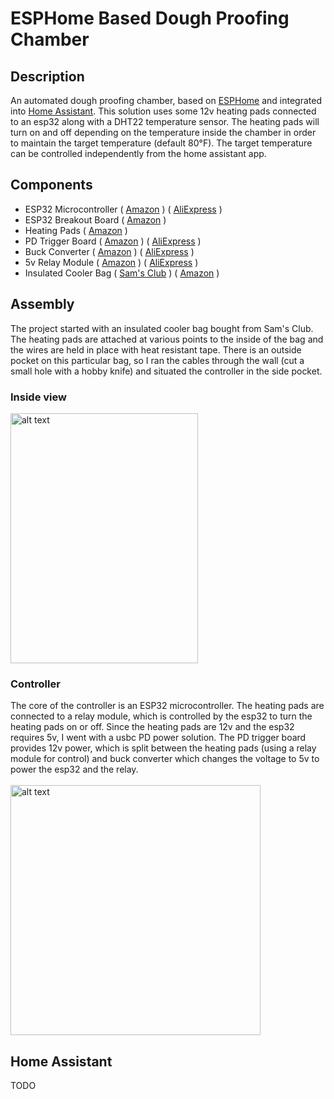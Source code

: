 # ESPHome Based Dough Proofing Chamber

## Description
An automated dough proofing chamber, based on [ESPHome](https://esphome.io/) and integrated into [Home Assistant](https://www.home-assistant.io/).  This solution uses some 12v heating pads connected to an esp32 along with a DHT22 temperature sensor.  The heating pads will turn on and off depending on the temperature inside the chamber in order to maintain the target temperature (default 80°F).  The target temperature can be controlled independently from the home assistant app.

## Components
- ESP32 Microcontroller ( [Amazon](https://www.amazon.com/gp/product/B08SK2Z6KD) ) ( [AliExpress](https://www.aliexpress.us/item/3256806025765385.html) )
- ESP32 Breakout Board ( [Amazon](https://www.amazon.com/gp/product/B0BYS6THLF) )
- Heating Pads ( [Amazon](https://www.amazon.com/gp/product/B0CF5CSLC7) )
- PD Trigger Board ( [Amazon](https://www.amazon.com/gp/product/B0D14D8PQZ) ) ( [AliExpress](https://www.aliexpress.us/item/3256805992876765.html) )
- Buck Converter ( [Amazon](https://www.amazon.com/HiLetgo-Super-Converter-Module-Adjustable/dp/B00LODGDYE) ) ( [AliExpress](https://www.aliexpress.us/item/3256806038357827.html) )
- 5v Relay Module ( [Amazon](https://www.amazon.com/DIYables-Arduino-ESP8266-Raspberry-Channel/dp/B0B1ZHXXXD) ) ( [AliExpress](https://www.aliexpress.us/item/3256806923028324.html) )
- Insulated Cooler Bag ( [Sam's Club](https://www.samsclub.com/p/mm-insulated-shopper/prod21450107) ) ( [Amazon](https://www.amazon.com/CIVJET-Insulated-Reusable-Shopping-Delivery/dp/B0C5Q9RJM8) )

## Assembly
The project started with an insulated cooler bag bought from Sam's Club.  The heating pads are attached at various points to the inside of the bag and the wires are held in place with heat resistant tape.  There is an outside pocket on this particular bag, so I ran the cables through the wall (cut a small hole with a hobby knife) and situated the controller in the side pocket.

### Inside view
<img src="https://github.com/user-attachments/assets/e8bea11b-7934-4c0c-a2e9-93617edf86f8" alt="alt text" width="300" height="400">

### Controller
The core of the controller is an ESP32 microcontroller.  The heating pads are connected to a relay module, which is controlled by the esp32 to turn the heating pads on or off.
Since the heating pads are 12v and the esp32 requires 5v, I went with a usbc PD power solution.  The PD trigger board provides 12v power, which is split between the heating pads (using a relay module for control) and buck converter which changes the voltage to 5v to power the esp32 and the relay. <br><br>
<img src="https://github.com/user-attachments/assets/42f73760-2885-48af-bd7f-504a67a03315" alt="alt text" width="400" height="400">

## Home Assistant
TODO
